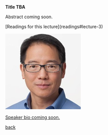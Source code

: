 <div class="abstract">   
<strong>Title TBA</strong>
<p align="justify">Abstract coming soon.</p>  
</div>
[Readings for this lecture](readings#lecture-3)

![Cliff Young](/assets/img/cliff_young.jpg)  

<p align="justify"><a href="https://www.nari.ee.ethz.ch/commth/people/show/boelcskei">Speaker bio coming soon.</p>

[back](./)
